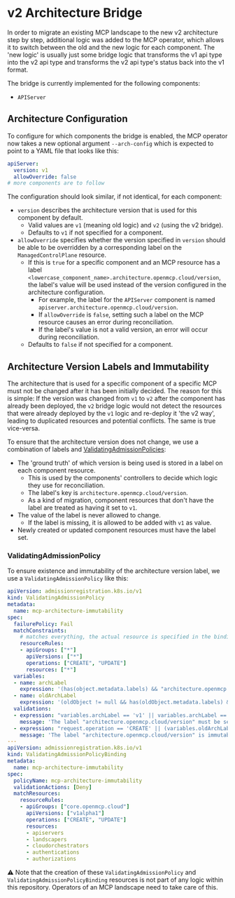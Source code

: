 # v2 Architecture Bridge

In order to migrate an existing MCP landscape to the new v2 architecture step by step, additional logic was added to the MCP operator, which allows it to switch between the old and the new logic for each component. The 'new logic' is usually just some bridge logic that transforms the v1 api type into the v2 api type and transforms the v2 api type's status back into the v1 format.

The bridge is currently implemented for the following components:
- `APIServer`

## Architecture Configuration

To configure for which components the bridge is enabled, the MCP operator now takes a new optional argument `--arch-config` which is expected to point to a YAML file that looks like this:
```yaml
apiServer:
  version: v1
  allowOverride: false
# more components are to follow
```

The configuration should look similar, if not identical, for each component:
- `version` describes the architecture version that is used for this component by default.
  - Valid values are `v1` (meaning old logic) and `v2` (using the v2 bridge).
  - Defaults to `v1` if not specified for a component.
- `allowOverride` specifies whether the version specified in `version` should be able to be overridden by a corresponding label on the `ManagedControlPlane` resource.
  - If this is `true` for a specific component and an MCP resource has a label `<lowercase_component_name>.architecture.openmcp.cloud/version`, the label's value will be used instead of the version configured in the architecture configuration.
    - For example, the label for the `APIServer` component is named `apiserver.architecture.openmcp.cloud/version`.
    - If `allowOverride` is `false`, setting such a label on the MCP resource causes an error during reconciliation.
    - If the label's value is not a valid version, an error will occur during reconciliation.
  - Defaults to `false` if not specified for a component.

## Architecture Version Labels and Immutability

The architecture that is used for a specific component of a specific MCP must not be changed after it has been initially decided. The reason for this is simple: If the version was changed from `v1` to `v2` after the component has already been deployed, the `v2` bridge logic would not detect the resources that were already deployed by the `v1` logic and re-deploy it 'the v2 way', leading to duplicated resources and potential conflicts. The same is true vice-versa.

To ensure that the architecture version does not change, we use a combination of labels and [ValidatingAdmissionPolicies](https://kubernetes.io/docs/reference/access-authn-authz/validating-admission-policy/):
- The 'ground truth' of which version is being used is stored in a label on each component resource.
  - This is used by the components' controllers to decide which logic they use for reconciliation.
  - The label's key is `architecture.openmcp.cloud/version`.
  - As a kind of migration, component resources that don't have the label are treated as having it set to `v1`.
- The value of the label is never allowed to change.
  - If the label is missing, it is allowed to be added with `v1` as value.
- Newly created or updated component resources must have the label set.

### ValidatingAdmissionPolicy

To ensure existence and immutability of the architecture version label, we use a `ValidatingAdmissionPolicy` like this:

```yaml
apiVersion: admissionregistration.k8s.io/v1
kind: ValidatingAdmissionPolicy
metadata:
  name: mcp-architecture-immutability
spec:
  failurePolicy: Fail
  matchConstraints:
    # matches everything, the actual resource is specified in the binding
    resourceRules:
    - apiGroups: ["*"]
      apiVersions: ["*"]
      operations: ["CREATE", "UPDATE"]
      resources: ["*"]
  variables:
  - name: archLabel
    expression: '(has(object.metadata.labels) && "architecture.openmcp.cloud/version" in object.metadata.labels) ? object.metadata.labels["architecture.openmcp.cloud/version"] : ""'
  - name: oldArchLabel
    expression: '(oldObject != null && has(oldObject.metadata.labels) && "architecture.openmcp.cloud/version" in oldObject.metadata.labels) ? oldObject.metadata.labels["architecture.openmcp.cloud/version"] : ""'
  validations:
  - expression: "variables.archLabel == 'v1' || variables.archLabel == 'v2'"
    message: 'The label "architecture.openmcp.cloud/version" must be set and its value must be either "v1" or "v2".'
  - expression: "request.operation == 'CREATE' || (variables.oldArchLabel == '' && variables.archLabel == 'v1') || (variables.oldArchLabel == variables.archLabel)"
    message: 'The label "architecture.openmcp.cloud/version" is immutable, it may not be changed or removed once set. Adding it to existing resources is only allowed with "v1" as value.'
---
apiVersion: admissionregistration.k8s.io/v1
kind: ValidatingAdmissionPolicyBinding
metadata:
  name: mcp-architecture-immutability
spec:
  policyName: mcp-architecture-immutability
  validationActions: [Deny]
  matchResources:
    resourceRules:
    - apiGroups: ["core.openmcp.cloud"]
      apiVersions: ["v1alpha1"]
      operations: ["CREATE", "UPDATE"]
      resources:
      - apiservers
      - landscapers
      - cloudorchestrators
      - authentications
      - authorizations
```

⚠️ Note that the creation of these `ValidatingAdmissionPolicy` and `ValidatingAdmissionPolicyBinding` resources is not part of any logic within this repository. Operators of an MCP landscape need to take care of this.

